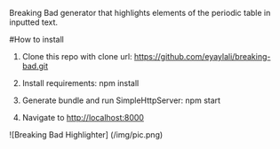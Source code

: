 Breaking Bad generator that highlights elements of the periodic table in inputted text.

#How to install

1. Clone this repo with clone url: https://github.com/eyaylali/breaking-bad.git

2. Install requirements: npm install

3. Generate bundle and run SimpleHttpServer: npm start

4. Navigate to [http://localhost:8000](http://localhost:8000)


![Breaking Bad Highlighter]
(/img/pic.png)